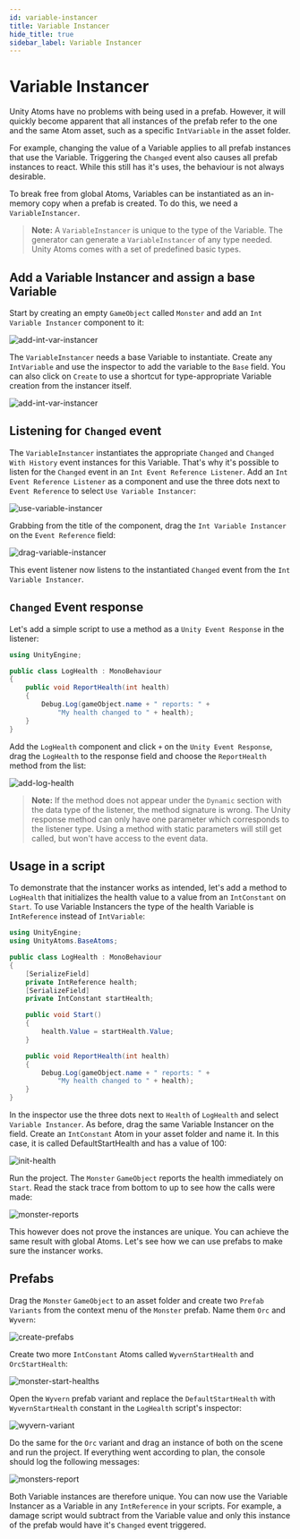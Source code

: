 ```yaml
---
id: variable-instancer
title: Variable Instancer
hide_title: true
sidebar_label: Variable Instancer
---
```


# Variable Instancer

Unity Atoms have no problems with being used in a prefab. However, it will quickly become apparent that all instances of the prefab refer to the one and the same Atom asset, such as a specific `IntVariable` in the asset folder.

For example, changing the value of a Variable applies to all prefab instances that use the Variable. Triggering the `Changed` event also causes all prefab instances to react. While this still has it's uses, the behaviour is not always desirable.

To break free from global Atoms, Variables can be instantiated as an in-memory copy when a prefab is created. To do this, we need a `VariableInstancer`.

> **Note:** A `VariableInstancer` is unique to the type of the Variable. The generator can generate a `VariableInstancer` of any type needed. Unity Atoms comes with a set of predefined basic types.

## Add a Variable Instancer and assign a base Variable

Start by creating an empty `GameObject` called `Monster` and add an `Int Variable Instancer` component to it:

![add-int-var-instancer](../assets/variable-instancer/add-int-var-instancer-1.png)

The `VariableInstancer` needs a base Variable to instantiate. Create any `IntVariable` and use the inspector to add the variable to the `Base` field. You can also click on `Create` to use a shortcut for type-appropriate Variable creation from the instancer itself.

![add-int-var-instancer](../assets/variable-instancer/add-int-var-instancer-2.png)

## Listening for `Changed` event

The `VariableInstancer` instantiates the appropriate `Changed` and `Changed With History` event instances for this Variable. That's why it's possible to listen for the `Changed` event in an `Int Event Reference Listener`. Add an `Int Event Reference Listener` as a component and use the three dots next to `Event Reference` to select `Use Variable Instancer`:

![use-variable-instancer](../assets/variable-instancer/use-variable-instancer.png)

Grabbing from the title of the component, drag the `Int Variable Instancer` on the `Event Reference` field:

![drag-variable-instancer](../assets/variable-instancer/drag-variable-instancer.png)

This event listener now listens to the instantiated `Changed` event from the `Int Variable Instancer`.

## `Changed` Event response

Let's add a simple script to use a method as a `Unity Event Response` in the listener:

```cs
using UnityEngine;

public class LogHealth : MonoBehaviour
{
    public void ReportHealth(int health)
    {
        Debug.Log(gameObject.name + " reports: " +
            "My health changed to " + health);
    }
}
```

Add the `LogHealth` component and click `+` on the `Unity Event Response`, drag the `LogHealth` to the response field and choose the `ReportHealth` method from the list:

![add-log-health](../assets/variable-instancer/add-log-health.png)

> **Note:** If the method does not appear under the `Dynamic` section with the data type of the listener, the method signature is wrong. The Unity response method can only have one parameter which corresponds to the listener type. Using a method with static parameters will still get called, but won't have access to the event data.

## Usage in a script

To demonstrate that the instancer works as intended, let's add a method to `LogHealth` that initializes the health value to a value from an `IntConstant` on `Start`. To use Variable Instancers the type of the health Variable is `IntReference` instead of `IntVariable`:

```cs
using UnityEngine;
using UnityAtoms.BaseAtoms;

public class LogHealth : MonoBehaviour
{
    [SerializeField]
    private IntReference health;
    [SerializeField]
    private IntConstant startHealth;

    public void Start()
    {
        health.Value = startHealth.Value;
    }

    public void ReportHealth(int health)
    {
        Debug.Log(gameObject.name + " reports: " +
            "My health changed to " + health);
    }
}
```

In the inspector use the three dots next to `Health` of `LogHealth` and select `Variable Instancer`. As before, drag the same Variable Instancer on the field. Create an `IntConstant` Atom in your asset folder and name it. In this case, it is called DefaultStartHealth and has a value of 100:

![init-health](../assets/variable-instancer/init-health.png)

Run the project. The `Monster` `GameObject` reports the health immediately on `Start`. Read the stack trace from bottom to up to see how the calls were made:

![monster-reports](../assets/variable-instancer/monster-reports.png)

This however does not prove the instances are unique. You can achieve the same result with global Atoms. Let's see how we can use prefabs to make sure the instancer works.

## Prefabs

Drag the `Monster` `GameObject` to an asset folder and create two `Prefab Variants` from the context menu of the `Monster` prefab. Name them `Orc` and `Wyvern`:

![create-prefabs](../assets/variable-instancer/create-prefabs.png)

Create two more `IntConstant` Atoms called `WyvernStartHealth` and `OrcStartHealth`:

![monster-start-healths](../assets/variable-instancer/monster-start-healths.png)

Open the `Wyvern` prefab variant and replace the `DefaultStartHealth` with `WyvernStartHealth` constant in the `LogHealth` script's inspector:

![wyvern-variant](../assets/variable-instancer/wyvern-variant.png)

Do the same for the `Orc` variant and drag an instance of both on the scene and run the project. If everything went according to plan, the console should log the following messages:

![monsters-report](../assets/variable-instancer/monsters-report.png)

Both Variable instances are therefore unique. You can now use the Variable Instancer as a Variable in any `IntReference` in your scripts. For example, a damage script would subtract from the Variable value and only this instance of the prefab would have it's `Changed` event triggered.
